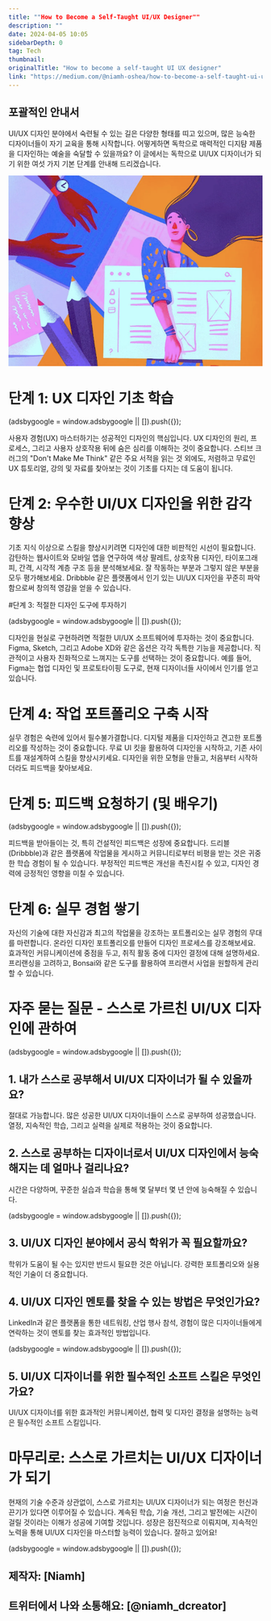 ```yaml
---
title: ""How to Become a Self-Taught UI/UX Designer""
description: ""
date: 2024-04-05 10:05
sidebarDepth: 0
tag: Tech
thumbnail: 
originalTitle: "How to become a self‑taught UI UX designer"
link: "https://medium.com/@niamh-oshea/how-to-become-a-self-taught-ui-ux-designer-4d0ad113537e"
---
```



## 포괄적인 안내서

UI/UX 디자인 분야에서 숙련될 수 있는 길은 다양한 형태를 띠고 있으며, 많은 능숙한 디자이너들이 자기 교육을 통해 시작합니다. 어떻게하면 독학으로 매력적인 디지턈 제품을 디자인하는 예술을 숙달할 수 있을까요? 이 글에서는 독학으로 UI/UX 디자이너가 되기 위한 여섯 가지 기본 단계를 안내해 드리겠습니다.

![이미지](./img/HowtobecomeaselftaughtUIUXdesigner_0.png)

# 단계 1: UX 디자인 기초 학습

<!-- ui-log 수평형 -->
<ins class="adsbygoogle"
  style="display:block"
  data-ad-client="ca-pub-4877378276818686"
  data-ad-slot="9743150776"
  data-ad-format="auto"
  data-full-width-responsive="true"></ins>
<component is="script">
(adsbygoogle = window.adsbygoogle || []).push({});
</component>

사용자 경험(UX) 마스터하기는 성공적인 디자인의 핵심입니다. UX 디자인의 원리, 프로세스, 그리고 사용자 상호작용 뒤에 숨은 심리를 이해하는 것이 중요합니다. 스티브 크러그의 "Don't Make Me Think" 같은 주요 서적을 읽는 것 외에도, 저렴하고 무료인 UX 튜토리얼, 강의 및 자료를 찾아보는 것이 기초를 다지는 데 도움이 됩니다.

# 단계 2: 우수한 UI/UX 디자인을 위한 감각 향상

기초 지식 이상으로 스킬을 향상시키려면 디자인에 대한 비판적인 시선이 필요합니다. 감탄하는 웹사이트와 모바일 앱을 연구하여 색상 팔레트, 상호작용 디자인, 타이포그래피, 간격, 시각적 계층 구조 등을 분석해보세요. 잘 작동하는 부분과 그렇지 않은 부분을 모두 평가해보세요. Dribbble 같은 플랫폼에서 인기 있는 UI/UX 디자인을 꾸준히 파악함으로써 창의적 영감을 얻을 수 있습니다.

#단계 3: 적절한 디자인 도구에 투자하기

<!-- ui-log 수평형 -->
<ins class="adsbygoogle"
  style="display:block"
  data-ad-client="ca-pub-4877378276818686"
  data-ad-slot="9743150776"
  data-ad-format="auto"
  data-full-width-responsive="true"></ins>
<component is="script">
(adsbygoogle = window.adsbygoogle || []).push({});
</component>

디자인을 현실로 구현하려면 적절한 UI/UX 소프트웨어에 투자하는 것이 중요합니다. Figma, Sketch, 그리고 Adobe XD와 같은 옵션은 각각 독특한 기능을 제공합니다. 직관적이고 사용자 친화적으로 느껴지는 도구를 선택하는 것이 중요합니다. 예를 들어, Figma는 협업 디자인 및 프로토타이핑 도구로, 현재 디자이너들 사이에서 인기를 얻고 있습니다.

# 단계 4: 작업 포트폴리오 구축 시작

실무 경험은 숙련에 있어서 필수불가결합니다. 디지털 제품을 디자인하고 견고한 포트폴리오를 작성하는 것이 중요합니다. 무료 UI 킷을 활용하여 디자인을 시작하고, 기존 사이트를 재설계하여 스킬을 향상시키세요. 디자인을 위한 모형을 만들고, 처음부터 시작하더라도 피드백을 찾아보세요.

# 단계 5: 피드백 요청하기 (및 배우기)

<!-- ui-log 수평형 -->
<ins class="adsbygoogle"
  style="display:block"
  data-ad-client="ca-pub-4877378276818686"
  data-ad-slot="9743150776"
  data-ad-format="auto"
  data-full-width-responsive="true"></ins>
<component is="script">
(adsbygoogle = window.adsbygoogle || []).push({});
</component>

피드백을 받아들이는 것, 특히 건설적인 피드백은 성장에 중요합니다. 드리블(Dribbble)과 같은 플랫폼에 작업물을 게시하고 커뮤니티로부터 비평을 받는 것은 귀중한 학습 경험이 될 수 있습니다. 부정적인 피드백은 개선을 촉진시킬 수 있고, 디자인 경력에 긍정적인 영향을 미칠 수 있습니다.

# 단계 6: 실무 경험 쌓기

자신의 기술에 대한 자신감과 최고의 작업물을 강조하는 포트폴리오는 실무 경험의 무대를 마련합니다. 온라인 디자인 포트폴리오를 만들어 디자인 프로세스를 강조해보세요. 효과적인 커뮤니케이션에 중점을 두고, 취직 활동 중에 디자인 결정에 대해 설명하세요. 프리랜싱을 고려하고, Bonsai와 같은 도구를 활용하여 프리랜서 사업을 원할하게 관리할 수 있습니다.

# 자주 묻는 질문 - 스스로 가르친 UI/UX 디자인에 관하여

<!-- ui-log 수평형 -->
<ins class="adsbygoogle"
  style="display:block"
  data-ad-client="ca-pub-4877378276818686"
  data-ad-slot="9743150776"
  data-ad-format="auto"
  data-full-width-responsive="true"></ins>
<component is="script">
(adsbygoogle = window.adsbygoogle || []).push({});
</component>

## 1. 내가 스스로 공부해서 UI/UX 디자이너가 될 수 있을까요?

절대로 가능합니다. 많은 성공한 UI/UX 디자이너들이 스스로 공부하여 성공했습니다. 열정, 지속적인 학습, 그리고 실력을 실제로 적용하는 것이 중요합니다.

## 2. 스스로 공부하는 디자이너로서 UI/UX 디자인에서 능숙해지는 데 얼마나 걸리나요?

시간은 다양하며, 꾸준한 실습과 학습을 통해 몇 달부터 몇 년 안에 능숙해질 수 있습니다.

<!-- ui-log 수평형 -->
<ins class="adsbygoogle"
  style="display:block"
  data-ad-client="ca-pub-4877378276818686"
  data-ad-slot="9743150776"
  data-ad-format="auto"
  data-full-width-responsive="true"></ins>
<component is="script">
(adsbygoogle = window.adsbygoogle || []).push({});
</component>

## 3. UI/UX 디자인 분야에서 공식 학위가 꼭 필요할까요?

학위가 도움이 될 수는 있지만 반드시 필요한 것은 아닙니다. 강력한 포트폴리오와 실용적인 기술이 더 중요합니다.

## 4. UI/UX 디자인 멘토를 찾을 수 있는 방법은 무엇인가요?

LinkedIn과 같은 플랫폼을 통한 네트워킹, 산업 행사 참석, 경험이 많은 디자이너들에게 연락하는 것이 멘토를 찾는 효과적인 방법입니다.

<!-- ui-log 수평형 -->
<ins class="adsbygoogle"
  style="display:block"
  data-ad-client="ca-pub-4877378276818686"
  data-ad-slot="9743150776"
  data-ad-format="auto"
  data-full-width-responsive="true"></ins>
<component is="script">
(adsbygoogle = window.adsbygoogle || []).push({});
</component>

## 5. UI/UX 디자이너를 위한 필수적인 소프트 스킬은 무엇인가요?

UI/UX 디자이너를 위한 효과적인 커뮤니케이션, 협력 및 디자인 결정을 설명하는 능력은 필수적인 소프트 스킬입니다.

# 마무리로: 스스로 가르치는 UI/UX 디자이너가 되기

현재의 기술 수준과 상관없이, 스스로 가르치는 UI/UX 디자이너가 되는 여정은 헌신과 끈기가 있다면 이루어질 수 있습니다. 계속된 학습, 기술 개선, 그리고 발전에는 시간이 걸릴 것이라는 이해가 성공에 기여할 것입니다. 성장은 점진적으로 이뤄지며, 지속적인 노력을 통해 UI/UX 디자인을 마스터할 능력이 있습니다. 잘하고 있어요!

<!-- ui-log 수평형 -->
<ins class="adsbygoogle"
  style="display:block"
  data-ad-client="ca-pub-4877378276818686"
  data-ad-slot="9743150776"
  data-ad-format="auto"
  data-full-width-responsive="true"></ins>
<component is="script">
(adsbygoogle = window.adsbygoogle || []).push({});
</component>

## 제작자: [Niamh]

## 트위터에서 나와 소통해요: [@niamh_dcreator]